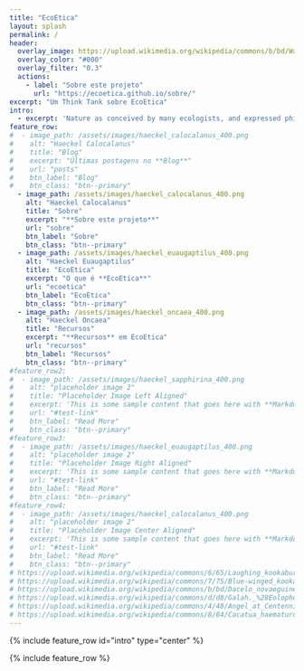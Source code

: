 ```yaml
---
title: "EcoEtica"
layout: splash
permalink: /
header:
  overlay_image: https://upload.wikimedia.org/wikipedia/commons/b/bd/Wall_street_of_the_tombs_sacred_way_Kerameikos_Athens.jpg
  overlay_color: "#000"
  overlay_filter: "0.3"
  actions:
    - label: "Sobre este projeto"
      url: "https://ecoetica.github.io/sobre/"
excerpt: "Um Think Tank sobre EcoEtica"
intro: 
  - excerpt: 'Nature as conceived by many ecologists, and expressed philosophically by James Lovelock and others, is not the passive, dead, value-neutral nature of mechanistic science but is akin to the active, "naturing" nature of Spinoza. It is all-inclusive, creative (as <i>natura naturans</i>), infinitely diverse, and alive in the broad sense of Spinozistic so-called panpsychism.<br><small><i>Arne Næss, selected works</i></small>'
feature_row:
#  - image_path: /assets/images/haeckel_calocalanus_400.png
#    alt: "Haeckel Calocalanus"
#    title: "Blog"
#    excerpt: "Últimas postagens no **Blog**"
#    url: "posts"
#    btn_label: "Blog"
#    btn_class: "btn--primary"
  - image_path: /assets/images/haeckel_calocalanus_400.png
    alt: "Haeckel Calocalanus"
    title: "Sobre"
    excerpt: "**Sobre este projeto**"
    url: "sobre"
    btn_label: "Sobre"
    btn_class: "btn--primary"
  - image_path: /assets/images/haeckel_euaugaptilus_400.png
    alt: "Haeckel Euaugaptilus"
    title: "EcoEtica"
    excerpt: "O que é **EcoEtica**"
    url: "ecoetica"
    btn_label: "EcoEtica"
    btn_class: "btn--primary"
  - image_path: /assets/images/haeckel_oncaea_400.png
    alt: "Haeckel Oncaea"
    title: "Recursos"
    excerpt: "**Recursos** em EcoEtica"
    url: "recursos"
    btn_label: "Recursos"
    btn_class: "btn--primary"
#feature_row2:
#  - image_path: /assets/images/haeckel_sapphirina_400.png
#    alt: "placeholder image 2"
#    title: "Placeholder Image Left Aligned"
#    excerpt: 'This is some sample content that goes here with **Markdown** formatting. Left aligned with `type="left"`'
#    url: "#test-link"
#    btn_label: "Read More"
#    btn_class: "btn--primary"
#feature_row3:
#  - image_path: /assets/images/haeckel_euaugaptilus_400.png
#    alt: "placeholder image 2"
#    title: "Placeholder Image Right Aligned"
#    excerpt: 'This is some sample content that goes here with **Markdown** formatting. Right aligned with `type="right"`'
#    url: "#test-link"
#    btn_label: "Read More"
#    btn_class: "btn--primary"
#feature_row4:
#  - image_path: /assets/images/haeckel_calocalanus_400.png
#    alt: "placeholder image 2"
#    title: "Placeholder Image Center Aligned"
#    excerpt: 'This is some sample content that goes here with **Markdown** formatting. Centered with `type="center"`'
#    url: "#test-link"
#    btn_label: "Read More"
#    btn_class: "btn--primary"
# https://upload.wikimedia.org/wikipedia/commons/6/65/Laughing_kookaburra_%289115601110%29.jpg
# https://upload.wikimedia.org/wikipedia/commons/7/75/Blue-winged_kookaburra_arp.jpg
# https://upload.wikimedia.org/wikipedia/commons/b/bd/Dacelo_novaeguineae%2C_Swanbourne.jpg
# https://upload.wikimedia.org/wikipedia/commons/d/d8/Galah._%28Eolophus_roseicapilla%29_%2811179413123%29.jpg
# https://upload.wikimedia.org/wikipedia/commons/4/48/Angel_at_Centennial_Park_Conservatory.jpg
# https://upload.wikimedia.org/wikipedia/commons/8/84/Cacatua_haematuropygia_Parc_des_Oiseaux_21_10_2015_1.jpg
---
```


{% include feature_row id="intro" type="center" %}

{% include feature_row %}

<!-- {% include feature_row id="feature_row2" type="left" %} -->

<!-- {% include feature_row id="feature_row3" type="right" %} -->

<!-- {% include feature_row id="feature_row4" type="center" %} -->
